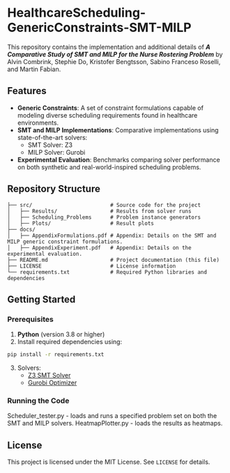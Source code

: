 # HealthcareScheduling-GenericConstraints-SMT-MILP

This repository contains the implementation and additional details of 
_**A Comparative Study of SMT and MILP for the Nurse Rostering Problem**_ 
by Alvin Combrink, Stephie Do, Kristofer Bengtsson, Sabino Franceso Roselli, and Martin Fabian.



## Features

- **Generic Constraints**: A set of constraint formulations capable of modeling diverse scheduling requirements found in healthcare environments.
- **SMT and MILP Implementations**: Comparative implementations using state-of-the-art solvers:
    - SMT Solver: Z3
    - MILP Solver: Gurobi
- **Experimental Evaluation**: Benchmarks comparing solver performance on both synthetic and real-world-inspired scheduling problems.



## Repository Structure

```
├── src/                         # Source code for the project
│   ├── Results/                 # Results from solver runs
│   ├── Scheduling_Problems      # Problem instance generators
│   ├── Plots/                   # Result plots
├── docs/
│   ├── AppendixFormulations.pdf # Appendix: Details on the SMT and MILP generic constraint formulations.
│   ├── AppendixExperiment.pdf   # Appendix: Details on the experimental evaluation.
├── README.md                    # Project documentation (this file)
├── LICENSE                      # License information
└── requirements.txt             # Required Python libraries and dependencies
```



## Getting Started

### Prerequisites

1. **Python** (version 3.8 or higher)
2. Install required dependencies using:

```bash
pip install -r requirements.txt
```

3. Solvers:
    - [Z3 SMT Solver](https://github.com/Z3Prover/z3)
    - [Gurobi Optimizer](https://www.gurobi.com)

### Running the Code

Scheduler_tester.py - loads and runs a specified problem set on both the SMT and MILP solvers.
HeatmapPlotter.py - loads the results as heatmaps. 



## License

This project is licensed under the MIT License. See `LICENSE` for details.


